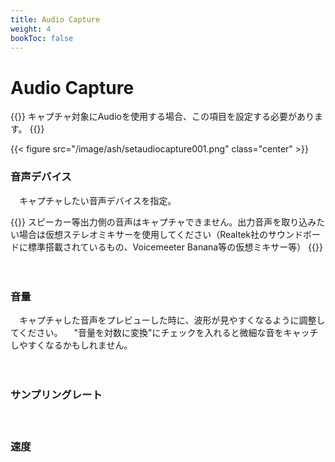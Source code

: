 ```yaml
---
title: Audio Capture
weight: 4
bookToc: false
---
```


# Audio Capture

{{<hint info>}}
キャプチャ対象にAudioを使用する場合、この項目を設定する必要があります。
{{</hint>}}

{{< figure src="/image/ash/setaudiocapture001.png" class="center" >}}

### 音声デバイス
　キャプチャしたい音声デバイスを指定。

{{<hint info>}}
スピーカー等出力側の音声はキャプチャできません。出力音声を取り込みたい場合は仮想ステレオミキサーを使用してください（Realtek社のサウンドボードに標準搭載されているもの、Voicemeeter Banana等の仮想ミキサー等）
{{</hint>}}

　
### 音量
　キャプチャした音声をプレビューした時に、波形が見やすくなるように調整してください。
　"音量を対数に変換"にチェックを入れると微細な音をキャッチしやすくなるかもしれません。

　
### サンプリングレート

　
### 速度
　
